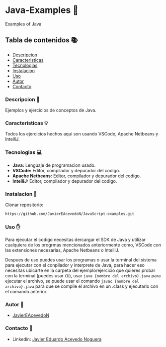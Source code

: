 # Java-Examples 🚀
Examples of Java
## Tabla de contenidos 📚
- [Descripcion](#descripcion)
- [Caracteristicas](#caracteristicas)
- [Tecnologias](#tecnologias)
- [Instalacion](#instalacion)
- [Uso](#uso)
- [Autor](#autor)
- [Contacto](#contacto)
<h3 id="descripcion">Descripcion 📖</h3>

Ejemplos y ejercicios de conceptos de Java.
<h3 id="caracteristicas">Caracteristicas 💡</h3>

Todos los ejercicios hechos aqui son usando VSCode, Apache Netbeans y IntelliJ.
<h3 id="tecnologias">Tecnologias 💻</h3>

- **Java:** Lenguaje de programacion usado.
- **VSCode:** Editor, compilador y depurador del codigo.
- **Apache Netbeans:** Editor, compilador y depurador del codigo.
- **IntelliJ:** Editor, compilador y depurador del codigo.
<h3 id="instalacion">Instalacion 💾</h3>

Clonar repositorio:
```sh
https://github.com/JavierEAcevedoN/JavaScript-examples.git
```
<h3 id="uso">Uso ✋</h3>

Para ejecutar el codigo necesitas dercargar el SDK de Java y utilizar cualquiera de los progrmas mencionados anteriormente como, VSCode con las extensiones necesarias, Apache Netbeans o IntelliJ.

Despues de uso puedes usar los programas o usar la terminal del sistema para ejecutar con el conpilador y interprete de Java, para hacer eso necesitas ubicarte en la carpeta del ejemplo/ejercicio que quieres probar con la terminal (puedes usar `CD`), usar `java {nombre del archivo}.java` para ejecutar el archivo, se puede usar el comando `javac {nombre del archivo}.java` para que se compile el archivo en un .class y ejecutarlo con el comando anterior.
<h3 id="autor">Autor 👤</h3>

- [JavierEAcevedoN](https://github.com/JavierEAcevedoN)
<h3 id="contacto">Contacto 📱</h3>

- Linkedin: [Javier Eduardo Acevedo Noguera](https://www.linkedin.com/in/javier-eduardo-acevedo-noguera)